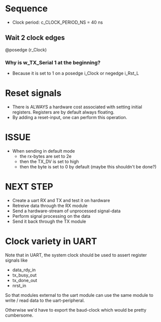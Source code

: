 # Sequence
- Clock period: c_CLOCK_PERIOD_NS = 40 ns

## Wait 2 clock edges 
@posedge (r_Clock)

### Why is w_TX_Serial 1 at the beginning?
- Because it is set to 1 on a posedge i_Clock or negedge i_Rst_L


# Reset signals
- There is ALWAYS a hardware cost associated with setting initial registers. Registers are by default always floating.
- By adding a reset-input, one can perform this operation.


# ISSUE
- When sending in default mode
    - the rx-bytes are set to 2e
    - then the TX_DV is set to high
    - then the byte is set to 0 by default (maybe this shouldn't be done?)

# NEXT STEP
- Create a uart RX and TX and test it on hardware
- Retreive data through the RX module
- Send a hardware-stream of unprocessed signal-data
- Perform signal processing on the data
- Send it back through the TX module

# Clock variety in UART
Note that in UART, the system clock should be used to assert register signals like
 - data_rdy_in
 - tx_busy_out
 - tx_done_out
 - nrst_in

 So that modules external to the uart module can use the same module to write / read data to the uart-peripheral.

 Otherwise we'd have to export the baud-clock which would be pretty cumbersome.